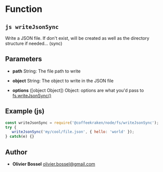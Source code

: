 
# Function


## ```js writeJsonSync ```


Write a JSON file. If don't exist, will be created as well as the directory structure if needed... (sync)

## Parameters

- **path**  String: The file path to write

- **object**  String: The object to write in the JSON file

- **options** ([object Object]) Object: options are what you'd pass to [fs.writeJsonSync()](https://nodejs.org/api/fs.html#fs_fs_writefile_file_data_options_callback)



## Example (js)

```js
const writeJsonSync = require('@coffeekraken/node/fs/writeJsonSync');
try {
   writeJsonSync('my/cool/file.json', { hello: 'world' });
} catch(e) {}
```


## Author
- **Olivier Bossel** <a href="mailto:olivier.bossel@gmail.com">olivier.bossel@gmail.com</a> 



